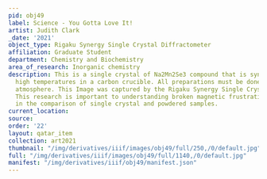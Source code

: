 ```yaml
---
pid: obj49
label: Science - You Gotta Love It!
artist: Judith Clark
_date: '2021'
object_type: Rigaku Synergy Single Crystal Diffractometer
affiliation: Graduate Student
department: Chemistry and Biochemistry
area_of_research: Inorganic chemistry
description: This is a single crystal of Na2Mn2Se3 compound that is synthesized at
  high temperatures in a carbon crucible. All preparations must be done in an inert
  atmosphere. This Image was captured by the Rigaku Synergy Single Crystal Diffractometer.
  This research is important to understanding broken magnetic frustration ocurring
  in the comparison of single crystal and powdered samples.
current_location: 
source: 
order: '22'
layout: qatar_item
collection: art2021
thumbnail: "/img/derivatives/iiif/images/obj49/full/250,/0/default.jpg"
full: "/img/derivatives/iiif/images/obj49/full/1140,/0/default.jpg"
manifest: "/img/derivatives/iiif/obj49/manifest.json"
---
```


